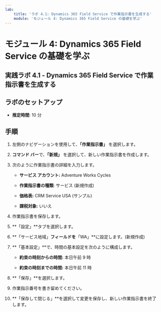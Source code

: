 ```yaml
---
lab:
    title: 'ラボ 4.1: Dynamics 365 Field Service で作業指示書を生成する'
    module: 'モジュール 4: Dynamics 365 Field Service の基礎を学ぶ'
---
```


モジュール 4: Dynamics 365 Field Service の基礎を学ぶ
========================

## 実践ラボ 4.1 - Dynamics 365 Field Service で作業指示書を生成する

## ラボのセットアップ

  - **推定時間**: 10 分

## 手順

1. 左側のナビゲーションを使用して、**「作業指示書」** を選択します。

2. **コマンド バー**で、**「新規」** を選択して、新しい作業指示書を作成します。

3. 次のように作業指示書の詳細を入力します。

	- **サービス アカウント:** Adventure Works Cycles

	- **作業指示書の種類**: サービス (新規作成)

	- **価格表:** CRM Service USA (サンプル)

	- **課税対象:** いいえ

4. 作業指示書を保存します。

4. **「設定」**タブを選択します。

5. **「サービス地域」**フィールドを**「WA」**に設定します。(新規作成)

6. **「基本設定」**で、時間の基本設定を次のように構成します。

	- **約束の時刻からの時間:** 本日午前 9 時

	- **約束の時刻までの時間:** 本日午前 11 時

7. **「保存」**を選択します。

8. 作業指示番号を書き留めてください。 

9. **「保存して閉じる」**を選択して変更を保存し、新しい作業指示書を終了します。
